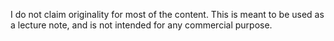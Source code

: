 I do not claim originality for most of the content. This is meant to be used as a lecture note, and is not intended for any commercial purpose.
